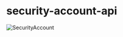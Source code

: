 # security-account-api



![SecurityAccount](https://user-images.githubusercontent.com/31020103/155848816-2b184d6e-91ff-4c2a-a40a-1e6a96d7011a.png)
